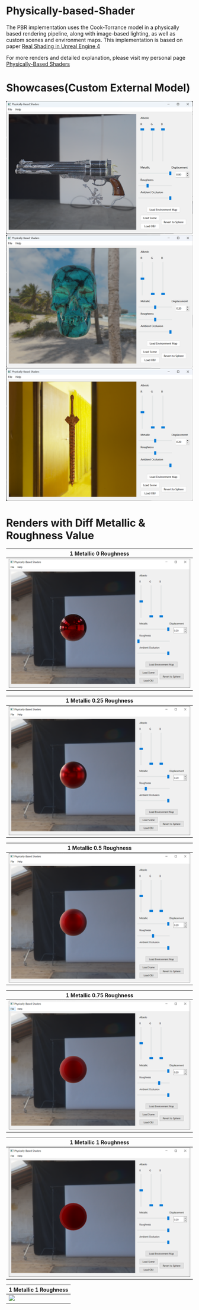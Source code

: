 # Physically-based-Shader
 The PBR implementation uses the Cook-Torrance model in a physically based rendering pipeline, along with image-based lighting, as well as custom scenes and environment maps. This implementation is based on paper [Real Shading in Unreal Engine 4](https://blog.selfshadow.com/publications/s2013-shading-course/karis/s2013_pbs_epic_notes_v2.pdf)

 For more renders and detailed explanation, please visit my personal page [Physically-Based Shaders](https://jichu.art/index.php/physically-based-shaders/)
 

# Showcases(Custom External Model)

![](renderResults/4.jpg) 
![](renderResults/5.jpg) 
![](renderResults/6.jpg) 

#  Renders with Diff Metallic & Roughness Value

| 1 Metallic 0 Roughness|
| ------------------------------------ |
| ![](fullMetal0Rough.png)         |

| 1 Metallic 0.25 Roughness|
| ------------------------------------ |
| ![](fullMetal25Rough.png)         |

| 1 Metallic 0.5 Roughness|
| ------------------------------------ |
| ![](fullMetal50Rough.png)         |

| 1 Metallic 0.75 Roughness|
| ------------------------------------ |
| ![](fullMetal75Rough.png)         |

| 1 Metallic 1 Roughness|
| ------------------------------------ |
| ![](fullMetalFullRough.png)         |

| 1 Metallic 1 Roughness|
| ------------------------------------ |
| ![](fullPlastic0Rough.png.png)         |
